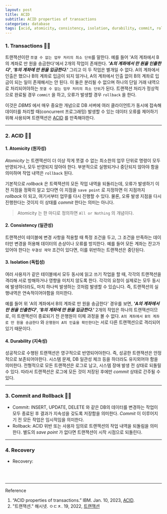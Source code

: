 ```yaml
---
layout: post
title: ACID 
subtitle: ACID properties of transactions 
categories: database
tags: [acid, atomicity, consistency, isolation, durability, commit, rollback]
---
```


### 1. Transactions 👩‍💻

트랜잭션이란 `쪼갤 수 없는 업무 처리의 최소 단위`를 말한다. 예를 들어 'A의 계좌에서 B의 계좌로 만 원을 송금한다'에서 2개의 작업이 존재한다. 
***'A의 계좌에서 만 원을 인출한다'***, ***'B의 계좌에 만 원을 입금한다.'*** 그리고 이 두 작업은 별개일 수 없다. A의 계좌에서 
인출은 했으나 B의 계좌로 입금이 되지 않거나, A의 계좌에서 인출 없이 B의 계좌로 입금이 되는 일이 존재해서는 안 된다. 이 둘은 분리될 수 
없으며 하나의 단일 거래 내역으로 처리되어야하는 `쪼갤 수 없는 업무 처리의 최소 단위`가 된다. 트랜잭션 처리가 정상적으로 완료될 경우 
`commit` 을 하고, 오류가 발생할 경우 `rollback` 을 한다.

이것은 *DBMS* 에서 매우 중요한 개념으로 DB 서버에 여러 클라이언트가 동시에 접속해 데이터를 처리할 때(concurrent 프로그래밍) 발생할 수 
있는 데이터 오류를 제어하기 위해 사용되며 트랜잭션은 [ACID](#h-2-acid-) 를 만족해야한다.

---

### 2. ACID 👩‍💻

#### 1. Atomicity (원자성)

*Atomicity* 는 트랜잭션이 더 이상 작게 쪼갤 수 없는 최소한의 업무 단위로 명령이 모두 반영되거나, 모두 반영되지 않아야 한다. 부분적으로 
실행되거나 중단되지 않아야 함을 의미하며 작업 내역은 `rollback` 된다.

기본적으로 *rollback* 은 트랙잭션의 모든 작업 내역을 되돌리는데, 오류가 발생하기 이전 지점을 정확히 알고 있다면 이 지점을 
`save point` 로 지정하면 이 지점까지 *rollback* 이 되고, 여기서부터 업무를 다시 진행할 수 있다. 물론, 오류 발생 지점을 다시 
진행한다는 것이지 이 상태를 *commit* 한다는 의미는 아니다.

> Atomicity 는 한 마디로 정의하면 `All or Nothing` 의 개념이다.

#### 2. Consistency (일관성)

트랜잭션이 테이블에 변경 사항을 적용할 때 특정 조건을 두고, 그 조건을 만족하는 데이터만 변경을 허용해 데이터의 손상이나 오류를 방지한다. 
예를 들어 모든 계좌는 잔고가 있어야 한다는 `무결성 제약` 조건이 있다면, 이를 위반하는 트랜잭션은 중단된다. 

#### 3. Isolation (독립성)

여러 사용자가 같은 테이블에서 모두 동시에 읽고 쓰기 작업을 할 때, 각각의 트랜잭션을 격리해 서로 방해하거나 영향을 미치지 않도록 한다. 
각각의 요청이 실제로는 모두 동시에 발생하더라도, 마치 하나씩 발생하는 것처럼 발생할 수 있습니다. 즉, 트랜잭션의 실행내역은 
연속적이어야함을 의미한다.

예를 들어 위 'A의 계좌에서 B의 계좌로 만 원을 송금한다' 경우를 보면, ***'A의 계좌에서 만 원을 인출한다'***, 
***'B의 계좌에 만 원을 입금한다.'*** 2개의 작업은 하나의 트랜잭션이므로, 이 트랜잭션이 종료되기 전 은행원이 이체 과정을 볼 수 없다.
`A의 계좌에서 B의 계좌로 만 원을 송금한다` 와 `은행원이 A의 인출을 확인한다`는 서로 다른 트랜잭션으로 격리되어 있기 때문이다.

#### 4. Durability (지속성)

성공적으로 수행된 트랜잭션은 영구적으로 반영되어야한다. 즉, 성공한 트랜잭션은 안정적으로 보존되어야한다. 시스템 문제, DB 일관성 체크 등을 
하더라도 유지외어야 함을 의미한다. 전형적으로 모든 트랜잭션은 로그로 남고, 시스템 장애 발생 전 상태로 되돌릴 수 있다. 따라서 트랜잭션은 
로그에 모든 것이 저장된 후에만 *commit* 상태로 간주될 수 있다. 

---

### 3. Commit and Rollback 👩‍💻

- Commit: INSERT, UPDATE, DELETE 와 같은 DB의 데이터를 변경하는 작업이 모두 종료된 후 결과가 지속성을 갖도록 저장함을 의미한다. 
          *Commit* 이 이루어지기 전 모든 작업은 임시적임을 의미한다.
- Rollback: ACID 위반 또는 사용자 임의로 트랜잭션의 작업 내역을 되돌림을 의미한다. 별도의 *save point* 가 없다면 트랜잭션이 
            시작 시점으로 되돌린다.

---

### 4. Recovery

- Recovery:


<br><br>

---
Reference

1. “ACID properties of transactions.” IBM. Jan. 10, 2023, [ACID](https://www.ibm.com/docs/en/cics-ts/5.4?topic=processing-acid-properties-transactions).
2. "트랜잭션." 해시넷. ㅇㄷㅊ. 19, 2022, [트랜잭션](http://wiki.hash.kr/index.php/트랜잭션)
